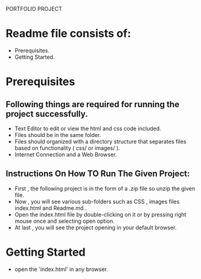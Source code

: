 PORTFOLIO PROJECT
# Readme file consists of:
- Prerequisites.
- Getting Started.

# Prerequisites
## Following things are required for running the project successfully.
- Text Editor to edit or view the html and css code included.
- Files should be in the same folder.
- Files should organized with a directory structure that separates files based on functionality ( css/ or images/ ).
- Internet Connection and a Web Browser.

## Instructions On How TO Run The Given Project:
- First , the following project is in the form of a .zip file so unzip the given file.
- Now , you will see various sub-folders such as CSS , images files index.html and Readme.md .
- Open the index.html file by double-clicking on it or by pressing right mouse once and selecting open option.
- At last , you will see the project opening in your default browser.

# Getting Started
- open the 'index.html' in any browser.
